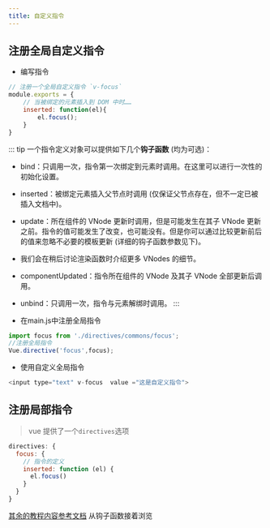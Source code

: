```yaml
---
title: 自定义指令
---
```

## 注册全局自定义指令
* 编写指令

```js  
// 注册一个全局自定义指令 `v-focus`
module.exports = {
    // 当被绑定的元素插入到 DOM 中时……
    inserted: function(el){
        el.focus();
    }
}
```
::: tip 一个指令定义对象可以提供如下几个**钩子函数** (均为可选)： 
* bind：只调用一次，指令第一次绑定到元素时调用。在这里可以进行一次性的初始化设置。
* inserted：被绑定元素插入父节点时调用 (仅保证父节点存在，但不一定已被插入文档中)。
* update：所在组件的 VNode 更新时调用，但是可能发生在其子 VNode 更新之前。指令的值可能发生了改变，也可能没有。但是你可以通过比较更新前后的值来忽略不必要的模板更新 (详细的钩子函数参数见下)。
* 我们会在稍后讨论渲染函数时介绍更多 VNodes 的细节。
* componentUpdated：指令所在组件的 VNode 及其子 VNode 全部更新后调用。
* unbind：只调用一次，指令与元素解绑时调用。
:::

* 在main.js中注册全局指令
```js  
import focus from './directives/commons/focus';
//注册全局指令
Vue.directive('focus',focus);
```
* 使用自定义全局指令
```js  
<input type="text" v-focus  value ="这是自定义指令">
```

## 注册局部指令
> vue 提供了一个<code>directives</code>选项

```js  
directives: {
  focus: {
    // 指令的定义
    inserted: function (el) {
      el.focus()
    }
  }
}
```

[其余的教程内容参考文档](https://cn.vuejs.org/v2/guide/custom-directive.html) 从钩子函数接着浏览